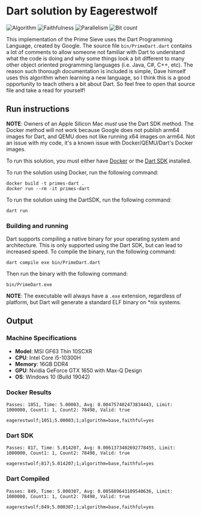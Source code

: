 # Dart solution by Eagerestwolf

![Algorithm](https://img.shields.io/badge/Algorithm-base-green)
![Faithfulness](https://img.shields.io/badge/Faithful-yes-green)
![Parallelism](https://img.shields.io/badge/Parallel-no-green)
![Bit count](https://img.shields.io/badge/Bits-unknown-yellowgreen)

This implementation of the Prime Sieve uses the Dart Programming Language,
created by Google. The source file `bin/PrimeDart.dart` contains a lot of
comments to allow someone not familiar with Dart to understand what the code is
doing and why some things look a bit different to many other object oriented
programming languages (i.e. Java, C#, C++, etc). The reason such thorough
documentation is included is simple, Dave himself uses this algorithm when
learning a new language, so I think this is a good opportunity to teach others
a bit about Dart. So feel free to open that source file and take a read for
yourself!

## Run instructions

**NOTE**: Owners of an Apple Silicon Mac *must* use the Dart SDK method. The
Docker method will not work because Google does not publish arm64 images for
Dart, and QEMU does not like running x64 images on arm64. Not an issue with my
code, it's a known issue with Docker/QEMU/Dart's Docker images.

To run this solution, you must either have [Docker](https://www.docker.com) or
the [Dart SDK](https://dart.dev) installed.

To run the solution using Docker, run the following command:

```
docker build -t primes-dart .
docker run --rm -it primes-dart
```

To run the solution using the DartSDK, run the following command:

```
dart run
```

### Building and running

Dart supports compiling a native binary for your operating system and 
architecture. This is only supported using the Dart SDK, but can lead to 
increased speed. To compile the binary, run the following command:

```
dart compile exe bin/PrimeDart.dart
```

Then run the binary with the following command:

```
bin/PrimeDart.exe
```

**NOTE**: The executable will always have a `.exe` extension, regardless of
platform, but Dart will generate a standard ELF binary on *nix systems.

## Output

### Machine Specifications

* **Model**: MSI GF63 Thin 10SCXR
* **CPU**: Intel Core i5-10300H
* **Memory**: 16GB DDR4
* **GPU**: Nvidia GeForce GTX 1650 with Max-Q Design
* **OS**: Windows 10 (Build 19042)

### Docker Results

```
Passes: 1051, Time: 5.00003, Avg: 0.004757402473834443, Limit: 1000000, Count1: 1, Count2: 78498, Valid: true

eagerestwolf;1051;5.00003;1;algorithm=base,faithful=yes
```

### Dart SDK

```
Passes: 817, Time: 5.014207, Avg: 0.0061373402692778455, Limit: 1000000, Count1: 1, Count2: 78498, Valid: true

eagerestwolf;817;5.014207;1;algorithm=base,faithful=yes
```

### Dart Compiled

```
Passes: 849, Time: 5.000307, Avg: 0.005889643109540636, Limit: 1000000, Count1: 1, Count2: 78498, Valid: true

eagerestwolf;849;5.000307;1;algorithm=base,faithful=yes
```
